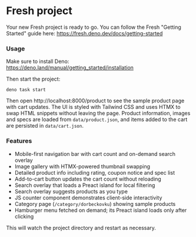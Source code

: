 # Fresh project

Your new Fresh project is ready to go. You can follow the Fresh "Getting
Started" guide here: https://fresh.deno.dev/docs/getting-started

### Usage

Make sure to install Deno: https://deno.land/manual/getting_started/installation

Then start the project:

```
deno task start
```

Then open http://localhost:8000/product to see the sample product page with cart updates. The UI is styled with Tailwind CSS and uses HTMX to swap HTML snippets without leaving the page. Product information, images and specs are loaded from `data/product.json`, and items added to the cart are persisted in `data/cart.json`.

### Features

- Mobile-first navigation bar with cart count and on-demand search overlay
- Image gallery with HTMX-powered thumbnail swapping
- Detailed product info including rating, coupon notice and spec list
- Add-to-cart button updates the cart count without reloading
- Search overlay that loads a Preact island for local filtering
- Search overlay suggests products as you type
- JS counter component demonstrates client-side interactivity
- Category page (`/category/dorbeckovku`) showing sample products
- Hamburger menu fetched on demand; its Preact island loads only after clicking

This will watch the project directory and restart as necessary.
